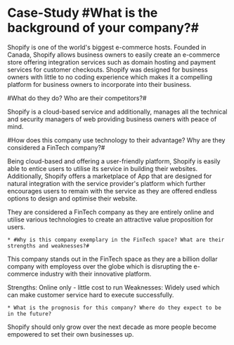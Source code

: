 # Case-Study #What is the background of your company?# 

Shopify is one of the world's biggest e-commerce hosts. Founded in Canada, Shopify allows business owners to easily create an e-commerce store offering integration services such as domain hosting and payment services for customer checkouts. Shopify was designed for business owners with little to no coding experience which makes it a compelling platform for business owners to incorporate into their business. 


#What do they do? Who are their competitors?#

Shopify is a cloud-based service and additionally, manages all the technical and security managers of web providing business owners with peace of mind.


 #How does this company use technology to their advantage? Why are they considered a FinTech company?#

Being cloud-based and offering a user-friendly platform, Shopify is easily able to entice users to utilise its service in building their websites. Additionally, Shopify offers a marketplace of App that are designed for natural integration with the service provider's platform which further encourages users to remain with the service as they are offered endless options to design and optimise their website. 

They are considered a FinTech company as they are entirely online and utilise various technologies to create an attractive value proposition for users. 

    * #Why is this company exemplary in the FinTech space? What are their strengths and weaknesses?#

This company stands out in the FinTech space as they are a billion dollar company with employess over the globe which is disrupting the e-commerce industry with their innovative platform. 

Strengths: Online only - little cost to run 
Weaknesses: Widely used which can make customer service hard to execute successfully. 


    * What is the prognosis for this company? Where do they expect to be in the future?

Shopify should only grow over the next decade as more people become empowered to set their own businesses up. 
